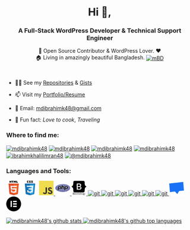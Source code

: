 <h1 align="center">Hi 👋,</h1>
<h3 align="center"> A Full-Stack WordPress Developer & Technical Support Engineer</h3>

<p align="center">🚀 Open Source Contributor & WordPress Lover. ❤️ </br>
🏠 Living in amazingly beautiful Bangladesh.  <a href="#" target="blank"><img align="center" src="https://raw.githubusercontent.com/yammadev/flag-icons/master/svg/BD.svg" alt="mBD" height="12" width="15" /></a> </p></br>

- 👨‍💻 See my  [Repositories](https://github.com/mdibrahimk48?tab=repositories) & [Gists](https://gist.github.com/mdibrahimk48)

- 📫 Visit my [Portfolio/Resume](https://www.ibrahimkhalil.xyz/)

- 💬 Email: mdibrahimk48@gmail.com

- 🥳 Fun fact: *Love to cook*, *Traveling*

<h3 align="left">Where to find me:</h3>
<p align="left">
<a href="https://profiles.wordpress.org/mdibrahimk48/" target="blank"><img align="center" src="https://raw.githubusercontent.com/rahuldkjain/github-profile-readme-generator/master/src/images/icons/Social/wordpress.svg" alt="mdibrahimk48" height="25" width="40" /></a>
<a href="https://www.facebook.com/mdibrahimk48/" target="blank"><img align="center" src="https://raw.githubusercontent.com/rahuldkjain/github-profile-readme-generator/master/src/images/icons/Social/facebook.svg" alt="mdibrahimk48" height="25" width="40" /></a>
<a href="https://www.linkedin.com/in/mdibrahimk48/" target="blank"><img align="center" src="https://raw.githubusercontent.com/rahuldkjain/github-profile-readme-generator/master/src/images/icons/Social/linked-in-alt.svg" alt="mdibrahimk48" height="25" width="40" /></a>
<a href="https://www.twitter.com/mdibrahimk48/" target="blank"><img align="center" src="https://raw.githubusercontent.com/rahuldkjain/github-profile-readme-generator/master/src/images/icons/Social/twitter.svg" alt="mdibrahimk48" height="25" width="40" /></a>
<a href="https://www.instagram.com/ibrahimkhalilimran48/" target="blank"><img align="center" src="https://raw.githubusercontent.com/rahuldkjain/github-profile-readme-generator/master/src/images/icons/Social/instagram.svg" alt="ibrahimkhalilimran48" height="25" width="40" /></a>
<a href="https://www.youtube.com/@mdibrahimk48" target="blank"><img align="center" src="https://raw.githubusercontent.com/rahuldkjain/github-profile-readme-generator/master/src/images/icons/Social/youtube.svg" alt="@mdibrahimk48" height="25" width="40" /></a>
</p>

<h3 align="left">Languages and Tools:</h3>

<p align="left">
    <a href="https://www.w3.org/html/" target="_blank"><img src="https://raw.githubusercontent.com/devicons/devicon/master/icons/html5/html5-original-wordmark.svg" alt="html5" width="40" height="40"/></a>
    <a href="https://www.w3schools.com/css/" target="_blank"><img src="https://raw.githubusercontent.com/devicons/devicon/master/icons/css3/css3-original-wordmark.svg" alt="css3" width="40" height="40"/></a>
    <a href="https://developer.mozilla.org/en-US/docs/Web/JavaScript" target="_blank"> <img src="https://raw.githubusercontent.com/devicons/devicon/master/icons/javascript/javascript-original.svg" alt="javascript" width="40" height="40"/> </a>
    <a href="https://www.php.net/" target="_blank"> <img src="https://raw.githubusercontent.com/devicons/devicon/master/icons/php/php-original.svg" alt="PHP" width="40" height="40"/> </a>
    <a href="https://getbootstrap.com" target="_blank"> <img src="https://raw.githubusercontent.com/devicons/devicon/master/icons/bootstrap/bootstrap-plain-wordmark.svg" alt="bootstrap" width="40" height="40"/> </a>
    <a href="https://jquery.com/" target="_blank"> <img src="https://www.vectorlogo.zone/logos/jquery/jquery-horizontal.svg" alt="git" width="40" height="40"/> </a>
    <a href="https://www.mysql.com/" target="_blank"> <img src="https://www.vectorlogo.zone/logos/mysql/mysql-ar21.svg" alt="git" width="50" height="50"/> </a>
    <a href="https://git-scm.com/" target="_blank"> <img src="https://www.vectorlogo.zone/logos/git-scm/git-scm-icon.svg" alt="git" width="40" height="40"/> </a>
    <a href="https://visualstudio.microsoft.com/" target="_blank"> <img src="https://www.vectorlogo.zone/logos/visualstudio_code/visualstudio_code-icon.svg" alt="git" width="40" height="40"/> </a>
    <a href="https://make.wordpress.org/chat/" target="_blank"> <img src="https://www.vectorlogo.zone/logos/slack/slack-icon.svg" alt="git" width="40" height="40"/> </a>
    <a href="https://app.asana.com/" target="_blank"> <img src="https://www.vectorlogo.zone/logos/asana/asana-ar21.svg" alt="git" width="40" height="40"/> </a>
    <a href="https://app.crisp.chat/" target="_blank"> <img src="https://raw.githubusercontent.com/mdibrahimk48/mdibrahimk48/master/images/IK/Crisp-Live-Chat.svg" alt="git" width="40" height="40"/> </a>
    <a href="https://elementor.com/" target="_blank"> <img src="https://raw.githubusercontent.com/mdibrahimk48/mdibrahimk48/master/images/IK/elementor.svg" alt="git" width="40" height="40"/> </a>
</p>

<a href="https://github.com/mdibrahimk48">
  <img height="180em" src="https://github-readme-stats.vercel.app/api?username=mdibrahimk48&show_icons=true&theme=dracula&count_private=true&include_all_commits=true" alt="mdibrahimk48's github stats" />
  <img height="180em" src="https://github-readme-stats.vercel.app/api/top-langs/?username=mdibrahimk48&theme=dracula&layout=compact" alt="mdibrahimk48's github top languages" />
</a>